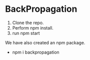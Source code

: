 # BackPropagation

1. Clone the repo.
2. Perform npm install.
3. run npm start

We have also created an npm package.
- npm i backpropagation
